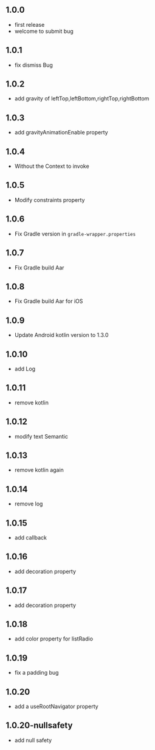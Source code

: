 ## 1.0.0

* first release
* welcome to submit bug

## 1.0.1

* fix dismiss Bug

## 1.0.2

* add gravity of leftTop,leftBottom,rightTop,rightBottom

## 1.0.3

* add gravityAnimationEnable property

## 1.0.4

* Without the Context to invoke

## 1.0.5

* Modify constraints property

## 1.0.6

* Fix Gradle version in `gradle-wrapper.properties`

## 1.0.7

* Fix Gradle build Aar

## 1.0.8

* Fix Gradle build Aar for iOS

## 1.0.9

* Update Android kotlin version to 1.3.0

## 1.0.10

* add Log

## 1.0.11

* remove kotlin

## 1.0.12

* modify text Semantic

## 1.0.13

* remove kotlin again

## 1.0.14

* remove log

## 1.0.15

* add callback

## 1.0.16

* add decoration property

## 1.0.17

* add decoration property

## 1.0.18

* add color property for listRadio

## 1.0.19

* fix a padding bug

## 1.0.20

* add a useRootNavigator property

## 1.0.20-nullsafety
* add null safety